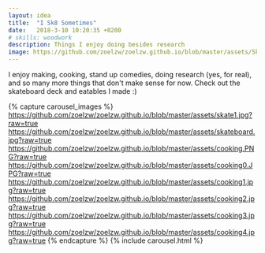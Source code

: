 ```yaml
---
layout: idea
title:  "I Sk8 Sometimes"
date:   2018-3-10 10:20:35 +0200
# skills: woodwork
description: Things I enjoy doing besides research 
image: https://github.com/zoelzw/zoelzw.github.io/blob/master/assets/Skate0.png?raw=true
---
```

<p class = "lead">
I enjoy making, cooking, stand up comedies, doing research (yes, for real), and so many more things that don't make sense for now. Check out the skateboard deck and eatables I made :) 
</p>


{% capture carousel_images %}
https://github.com/zoelzw/zoelzw.github.io/blob/master/assets/skate1.jpg?raw=true
https://github.com/zoelzw/zoelzw.github.io/blob/master/assets/skateboard.jpg?raw=true
https://github.com/zoelzw/zoelzw.github.io/blob/master/assets/cooking.PNG?raw=true
https://github.com/zoelzw/zoelzw.github.io/blob/master/assets/cooking0.JPG?raw=true
https://github.com/zoelzw/zoelzw.github.io/blob/master/assets/cooking1.jpg?raw=true
https://github.com/zoelzw/zoelzw.github.io/blob/master/assets/cooking2.jpg?raw=true
https://github.com/zoelzw/zoelzw.github.io/blob/master/assets/cooking3.jpg?raw=true
https://github.com/zoelzw/zoelzw.github.io/blob/master/assets/cooking4.jpg?raw=true
{% endcapture %}
{% include carousel.html %}

<!-- {% include button.html link="https://github.com" text="GitHub" style="outline-dark" size="lg" %} -->
